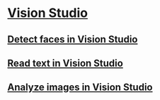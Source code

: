 # [Vision Studio](https://portal.vision.cognitive.azure.com/gallery/featured)

## [Detect faces in Vision Studio](https://aka.ms/ai900-face)

## [Read text in Vision Studio](https://aka.ms/ai900-ocr)

## [Analyze images in Vision Studio](https://aka.ms/ai900-image-analysis)

